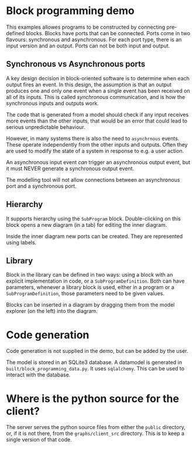 # Block programming demo

This examples allowes programs to be constructed by connecting pre-defined blocks.
Blocks have ports that can be connected. Ports come in two flavours: synchronous and asynchronous.
For each port type, there is an input version and an output. Ports can not be both input and output.

## Synchronous vs Asynchronous ports
A key design decision in block-oriented software is to determine when each output fires an event.
In this design, the assumption is that an output produces one and only one event when a single event has been
received on all of its inputs. This is called _synchronous_ communication, and is how the synchronous inputs
and outputs work.

The code that is generated from a model should check if any input receives more events than the other inputs,
that would be an error that could lead to serious unpredictable behaviour.

However, in many systems there is also the need to `asynchrnous` events. These operate independently from the
other inputs and outputs. Often they are used to modify the state of a system in response to e.g. a user action.

An asynchronous input event _can_ trigger an asynchronous output event, but it must NEVER generate a synchronous
output event.

The modelling tool will not allow connections between an asynchronous port and a synchronous port.

## Hierarchy
It supports hierarchy using the `SubProgram` block.
Double-clicking on this block opens a new diagram (in a tab) for editing the inner diagram.

Inside the inner diagram new ports can be created. They are represented using labels.

## Library
Block in the library can be defined in two ways: using a block with an explicit implementation in code,
or a `SubProgramDefinition`. Both can have parameters, whenever a library block is used, either in a
program or a `SubProgramDefinition`, those parameters need to be given values.

Blocks can be inserted in a diagram by dragging them from the model explorer (on the left) into the diagram.


# Code generation
Code generation is not supplied in the demo, but can be added by the user.

The model is stored in an SQLite3 database. A datamodel is generated in `built/block_programming_data.py`.
It uses `sqlalchemy`. This can be used to interact with the database.

# Where is the python source for the client?
The server serves the python source files from either the `public` directory, or, if it is not there,
from the `graphs/client_src` directory. This is to keep a single version of that code.

